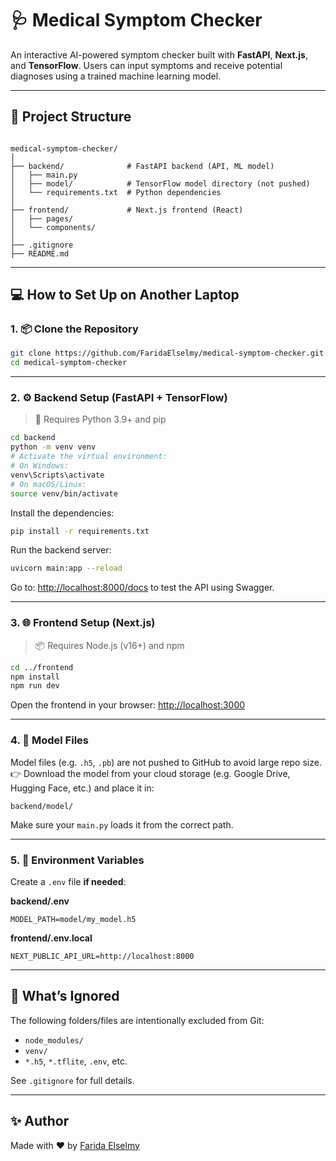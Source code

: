 # 🩺 Medical Symptom Checker

An interactive AI-powered symptom checker built with **FastAPI**, **Next.js**, and **TensorFlow**. Users can input symptoms and receive potential diagnoses using a trained machine learning model.

---

## 📁 Project Structure

```

medical-symptom-checker/
│
├── backend/              # FastAPI backend (API, ML model)
│   ├── main.py
│   ├── model/            # TensorFlow model directory (not pushed)
│   └── requirements.txt  # Python dependencies
│
├── frontend/             # Next.js frontend (React)
│   ├── pages/
│   └── components/
│
├── .gitignore
├── README.md

````

---

## 💻 How to Set Up on Another Laptop

### 1. 📦 Clone the Repository

```bash
git clone https://github.com/FaridaElselmy/medical-symptom-checker.git
cd medical-symptom-checker
````

---

### 2. ⚙️ Backend Setup (FastAPI + TensorFlow)

> 🐍 Requires Python 3.9+ and pip

```bash
cd backend
python -m venv venv
# Activate the virtual environment:
# On Windows:
venv\Scripts\activate
# On macOS/Linux:
source venv/bin/activate
```

Install the dependencies:

```bash
pip install -r requirements.txt
```

Run the backend server:

```bash
uvicorn main:app --reload
```

Go to: [http://localhost:8000/docs](http://localhost:8000/docs) to test the API using Swagger.

---

### 3. 🌐 Frontend Setup (Next.js)

> 📦 Requires Node.js (v16+) and npm

```bash
cd ../frontend
npm install
npm run dev
```

Open the frontend in your browser: [http://localhost:3000](http://localhost:3000)

---

### 4. 🧠 Model Files

Model files (e.g. `.h5`, `.pb`) are not pushed to GitHub to avoid large repo size.
👉 Download the model from your cloud storage (e.g. Google Drive, Hugging Face, etc.) and place it in:

```
backend/model/
```

Make sure your `main.py` loads it from the correct path.

---

### 5. 🔐 Environment Variables

Create a `.env` file **if needed**:

**backend/.env**

```
MODEL_PATH=model/my_model.h5
```

**frontend/.env.local**

```
NEXT_PUBLIC_API_URL=http://localhost:8000
```

---

## 🙅 What’s Ignored

The following folders/files are intentionally excluded from Git:

* `node_modules/`
* `venv/`
* `*.h5`, `*.tflite`, `.env`, etc.

See `.gitignore` for full details.

---

## ✨ Author

Made with ❤️ by [Farida Elselmy](https://github.com/FaridaElselmy)


